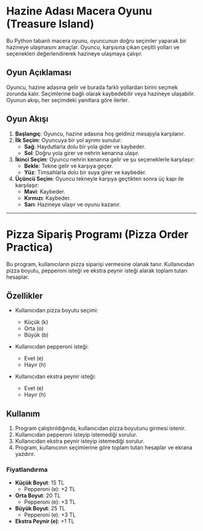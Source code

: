 # Hazine Adası Macera Oyunu (Treasure Island)

Bu Python tabanlı macera oyunu, oyuncunun doğru seçimler yaparak bir hazineye ulaşmasını amaçlar. Oyuncu, karşısına çıkan çeşitli yolları ve seçenekleri değerlendirerek hazineye ulaşmaya çalışır.

## Oyun Açıklaması

Oyuncu, hazine adasına gelir ve burada farklı yollardan birini seçmek zorunda kalır. Seçimlerine bağlı olarak kaybedebilir veya hazineye ulaşabilir. Oyunun akışı, her seçimdeki yanıtlara göre ilerler.

## Oyun Akışı

1. **Başlangıç**: Oyuncu, hazine adasına hoş geldiniz mesajıyla karşılanır.
2. **İlk Seçim**: Oyuncuya bir yol ayrımı sunulur:
   - **Sağ**: Haydutlarla dolu bir yola gider ve kaybeder.
   - **Sol**: Doğru yola girer ve nehrin kenarına ulaşır.
3. **İkinci Seçim**: Oyuncu nehrin kenarına gelir ve şu seçeneklerle karşılaşır:
   - **Bekle**: Tekne gelir ve karşıya geçer.
   - **Yüz**: Timsahlarla dolu bir suya girer ve kaybeder.
4. **Üçüncü Seçim**: Oyuncu tekneyle karşıya geçtikten sonra üç kapı ile karşılaşır:
   - **Mavi**: Kaybeder.
   - **Kırmızı**: Kaybeder.
   - **Sarı**: Hazineye ulaşır ve oyunu kazanır.

------------------------------------------------------------------------------------------------

# Pizza Sipariş Programı (Pizza Order Practica)

Bu program, kullanıcıların pizza siparişi vermesine olanak tanır. Kullanıcıdan pizza boyutu, pepperoni isteği ve ekstra peynir isteği alarak toplam tutarı hesaplar.

## Özellikler

- Kullanıcıdan pizza boyutu seçimi:
  - Küçük (k)
  - Orta (o)
  - Büyük (b)
  
- Kullanıcıdan pepperoni isteği:
  - Evet (e)
  - Hayır (h)
  
- Kullanıcıdan ekstra peynir isteği:
  - Evet (e)
  - Hayır (h)

## Kullanım

1. Program çalıştırıldığında, kullanıcıdan pizza boyutunu girmesi istenir.
2. Kullanıcıdan pepperoni isteyip istemediği sorulur.
3. Kullanıcıdan ekstra peynir isteyip istemediği sorulur.
4. Program, kullanıcının seçimlerine göre toplam tutarı hesaplar ve ekrana yazdırır.

### Fiyatlandırma

- **Küçük Boyut**: 15 TL
  - Pepperoni (e): +2 TL
- **Orta Boyut**: 20 TL
  - Pepperoni (e): +3 TL
- **Büyük Boyut**: 25 TL
  - Pepperoni (e): +3 TL
- **Ekstra Peynir (e)**: +1 TL

